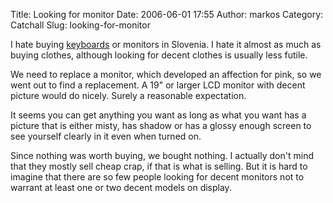Title: Looking for monitor
Date: 2006-06-01 17:55
Author: markos
Category: Catchall
Slug: looking-for-monitor

I hate buying [keyboards](http://markos.gaivo.net/blog/?p=47) or
monitors in Slovenia. I hate it almost as much as buying clothes,
although looking for decent clothes is usually less futile.

We need to replace a monitor, which developed an affection for pink, so
we went out to find a replacement. A 19" or larger LCD monitor with
decent picture would do nicely. Surely a reasonable expectation.

It seems you can get anything you want as long as what you want has a
picture that is either misty, has shadow or has a glossy enough screen
to see yourself clearly in it even when turned on.

Since nothing was worth buying, we bought nothing. I actually don't mind
that they mostly sell cheap crap, if that is what is selling. But it is
hard to imagine that there are so few people looking for decent monitors
not to warrant at least one or two decent models on display.

